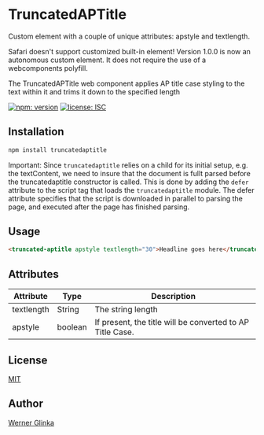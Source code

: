 # TruncatedAPTitle 
Custom element with a couple of unique attributes: apstyle and textlength.

Safari doesn't support customized built-in element! Version 1.0.0 is now an autonomous custom element. It does not require the use of a webcomponents polyfill.

The TruncatedAPTitle web component applies AP title case styling to the text within it and trims it down to the specified length

[![npm: version][npm-badge]][npm-url]
[![license: ISC][license-badge]][license-url]

## Installation
```bash
npm install truncatedaptitle
```
Important: Since `truncatedaptitle` relies on a child for its initial setup, e.g. the textContent, we need to insure that the document is fullt parsed before the truncatedaptitle constructor is called. This is done by adding the `defer` attribute to the script tag that loads the `truncatedaptitle` module. The defer attribute specifies that the script is downloaded in parallel to parsing the page, and executed after the page has finished parsing.

## Usage
```html
<truncated-aptitle apstyle textlength="30">Headline goes here</truncated-aptitle>
```
## Attributes
| Attribute | Type | Description |
| --- | --- | --- |
| textlength | String | The string length |
| apstyle | boolean | If present, the title will be converted to AP Title Case. |

## License
[MIT](https://github.com/wernerglinka/truncatedaptitle/blob/main/LICENSE)

## Author
[Werner Glinka](werner@glinka.co)

[npm-badge]: https://img.shields.io/npm/v/@wernerglinka/truncatedaptitle.svg
[npm-url]: https://www.npmjs.com/package/@wernerglinka/truncatedaptitle
[license-badge]: https://img.shields.io/github/license/wernerglinka/truncatedaptitle
[license-url]: LICENSE